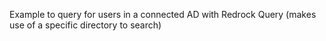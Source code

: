 Example to query for users in a connected AD with Redrock Query (makes use of a specific directory to search)
